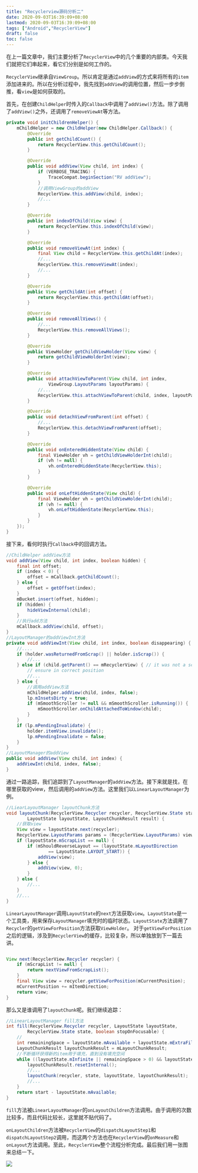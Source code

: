 ```yaml
---
title: "Recyclerview源码分析二"
date: 2020-09-03T16:39:09+08:00
lastmod: 2020-09-03T16:39:09+08:00
tags: ["Android","RecyclerView"]
draft: false
toc: false
---
```

在上一篇文章中，我们主要分析了`RecyclerView`中的几个重要的内部类。今天我们就把它们串起来，看它们分别是如何工作的。

<!--more-->

`RecyclerView`继承自`ViewGroup`。所以肯定是通过`addView`的方式来将所有的`item`添加进来的。所以在分析过程中，我先找到`addView`的调用位置，然后一步步倒推，看`view`是如何获取的。

首先，在创建`ChildHelper`时传入的`Callback`中调用了`addView()`方法。除了调用了`addView()`之外，还调用了`removeViewAt`等方法。

```java
private void initChildrenHelper() {
    mChildHelper = new ChildHelper(new ChildHelper.Callback() {
        @Override
        public int getChildCount() {
            return RecyclerView.this.getChildCount();
        }

        @Override
        public void addView(View child, int index) {
            if (VERBOSE_TRACING) {
                TraceCompat.beginSection("RV addView");
            }
            //调用ViewGroup的addView
            RecyclerView.this.addView(child, index);
            //...
        }

        @Override
        public int indexOfChild(View view) {
            return RecyclerView.this.indexOfChild(view);
        }

        @Override
        public void removeViewAt(int index) {
            final View child = RecyclerView.this.getChildAt(index);
            //...
            RecyclerView.this.removeViewAt(index);
            //...
        }

        @Override
        public View getChildAt(int offset) {
            return RecyclerView.this.getChildAt(offset);
        }

        @Override
        public void removeAllViews() {
            //...
            RecyclerView.this.removeAllViews();
        }

        @Override
        public ViewHolder getChildViewHolder(View view) {
            return getChildViewHolderInt(view);
        }

        @Override
        public void attachViewToParent(View child, int index,
                ViewGroup.LayoutParams layoutParams) {
            //...        
            RecyclerView.this.attachViewToParent(child, index, layoutParams);
        }

        @Override
        public void detachViewFromParent(int offset) {
            //...
            RecyclerView.this.detachViewFromParent(offset);
        }

        @Override
        public void onEnteredHiddenState(View child) {
            final ViewHolder vh = getChildViewHolderInt(child);
            if (vh != null) {
                vh.onEnteredHiddenState(RecyclerView.this);
            }
        }

        @Override
        public void onLeftHiddenState(View child) {
            final ViewHolder vh = getChildViewHolderInt(child);
            if (vh != null) {
                vh.onLeftHiddenState(RecyclerView.this);
            }
        }
    });
}
```
接下来，看何时执行`Callback`中的回调方法。

```java
//ChildHelper addView方法
void addView(View child, int index, boolean hidden) {
    final int offset;
    if (index < 0) {
        offset = mCallback.getChildCount();
    } else {
        offset = getOffset(index);
    }
    mBucket.insert(offset, hidden);
    if (hidden) {
        hideViewInternal(child);
    }
    //执行add方法
    mCallback.addView(child, offset);
}
//LayoutManager的addViewInt方法
private void addViewInt(View child, int index, boolean disappearing) {
    //....
    if (holder.wasReturnedFromScrap() || holder.isScrap()) {
        //...
    } else if (child.getParent() == mRecyclerView) { // it was not a scrap but a valid child
        // ensure in correct position
        //...
    } else {
        //调用addView方法
        mChildHelper.addView(child, index, false);
        lp.mInsetsDirty = true;
        if (mSmoothScroller != null && mSmoothScroller.isRunning()) {
            mSmoothScroller.onChildAttachedToWindow(child);
        }
    }
    if (lp.mPendingInvalidate) {
        holder.itemView.invalidate();
        lp.mPendingInvalidate = false;
    }
}
//LayoutManager的addView
public void addView(View child, int index) {
    addViewInt(child, index, false);
}
```
通过一路追踪，我们追踪到了`LayoutManager`的`addView`方法。接下来就是找，在哪里获取的view，然后调用的`addView`方法。这里我们以`LinearLayoutManager`为例。

```java
//LiearLayoutManager layoutChunk方法
void layoutChunk(RecyclerView.Recycler recycler, RecyclerView.State state,
        LayoutState layoutState, LayoutChunkResult result) {
    //获取view
    View view = layoutState.next(recycler);
    RecyclerView.LayoutParams params = (RecyclerView.LayoutParams) view.getLayoutParams();
    if (layoutState.mScrapList == null) {
        if (mShouldReverseLayout == (layoutState.mLayoutDirection
                == LayoutState.LAYOUT_START)) {
            addView(view);
        } else {
            addView(view, 0);
        }
    } else {
        //...
    }
    //...
}
```
`LinearLayoutManager`调用`LayoutState`的`next`方法获取`view`。`LayoutState`是一个工具类，用来保存`LayoutManager`填充时的临时状态。`LayoutState`方法调用了`Recycler`的`getViewForPosition`方法获取`ViewHolder`。
对于`getViewForPosition`之后的逻辑，涉及到`RecyclerView`的缓存，比较复杂，所以单独放到下一篇去讲。

```java

View next(RecyclerView.Recycler recycler) {
    if (mScrapList != null) {
        return nextViewFromScrapList();
    }
    final View view = recycler.getViewForPosition(mCurrentPosition);
    mCurrentPosition += mItemDirection;
    return view;
}
```
那么又是谁调用了`layoutChunk`呢。我们继续追踪：

```java
//LinearLayoutManager fill方法
int fill(RecyclerView.Recycler recycler, LayoutState layoutState,
        RecyclerView.State state, boolean stopOnFocusable) {
    //        
    int remainingSpace = layoutState.mAvailable + layoutState.mExtraFillSpace;
    LayoutChunkResult layoutChunkResult = mLayoutChunkResult;
    //不断循环获得新的item用于填充，直到没有填充空间
    while ((layoutState.mInfinite || remainingSpace > 0) && layoutState.hasMore(state)) {
        layoutChunkResult.resetInternal();
        //...
        layoutChunk(recycler, state, layoutState, layoutChunkResult);
        //...
    }
    return start - layoutState.mAvailable;
}
```
`fill`方法被`LinearLayoutManager`的`onLayoutChildren`方法调用。由于调用的次数比较多，而且代码比较长，这里就不贴代码了。

`onLayoutChildren`方法被`RecyclerView`的`dispatchLayoutStep1`和`dispatchLayoutStep2`调用，而这两个方法也在`RecyclerView`的`onMeasure`和`onLayout`方法调用。至此，`RecyclerView`整个流程分析完成。最后我们用一张图来总结一下。



![](/images/recyclerview-2.png)